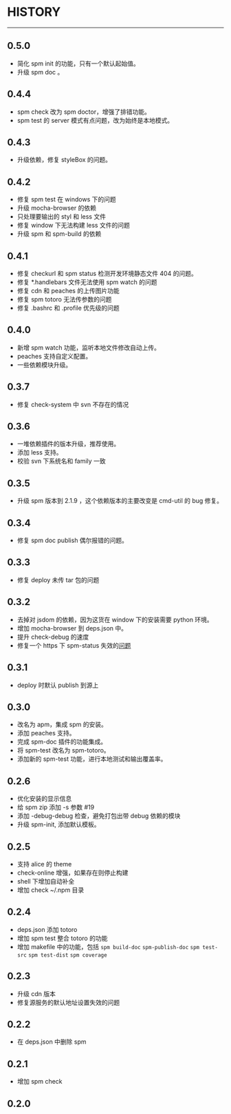 # HISTORY

---

## 0.5.0

- 简化 spm init 的功能，只有一个默认起始值。
- 升级 spm doc 。

## 0.4.4

- spm check 改为 spm doctor，增强了排错功能。
- spm test 的 server 模式有点问题，改为始终是本地模式。

## 0.4.3

- 升级依赖，修复 styleBox 的问题。

## 0.4.2

- 修复 spm test 在 windows 下的问题
- 升级 mocha-browser 的依赖
- 只处理要输出的 styl 和 less 文件
- 修复 window 下无法构建 less 文件的问题
- 升级 spm 和 spm-build 的依赖

## 0.4.1

- 修复 checkurl 和 spm status 检测开发环境静态文件 404 的问题。
- 修复 *.handlebars 文件无法使用 spm watch 的问题
- 修复 cdn 和 peaches 的上传图片功能
- 修复 spm totoro 无法传参数的问题
- 修复 .bashrc 和 .profile 优先级的问题

## 0.4.0

- 新增 spm watch 功能，监听本地文件修改自动上传。
- peaches 支持自定义配置。
- 一些依赖模块升级。

## 0.3.7

- 修复 check-system 中 svn 不存在的情况

## 0.3.6

- 一堆依赖插件的版本升级，推荐使用。
- 添加 less 支持。
- 校验 svn 下系统名和 family 一致

## 0.3.5

- 升级 spm 版本到 2.1.9 ，这个依赖版本的主要改变是 cmd-util 的 bug 修复。

## 0.3.4

- 修复 spm doc publish 偶尔报错的问题。

## 0.3.3

- 修复 deploy 未传 tar 包的问题

## 0.3.2

- 去掉对 jsdom 的依赖，因为这货在 window 下的安装需要 python 环境。
- 增加 mocha-browser 到 deps.json 中。
- 提升 check-debug 的速度
- 修复一个 https 下 spm-status 失效的[问题](https://github.com/brianc/node-postgres/issues/314)

## 0.3.1

- deploy 时默认 publish 到源上

## 0.3.0

- 改名为 apm，集成 spm 的安装。
- 添加 peaches 支持。
- 完成 spm-doc 插件的功能集成。
- 将 spm-test 改名为 spm-totoro。
- 添加新的 spm-test 功能，进行本地测试和输出覆盖率。

## 0.2.6

- 优化安装的显示信息
- 给 spm zip 添加 -s 参数 #19
- 添加 -debug-debug 检查，避免打包出带 debug 依赖的模块
- 升级 spm-init, 添加默认模板。

## 0.2.5

- 支持 alice 的 theme
- check-online 增强，如果存在则停止构建
- shell 下增加自动补全
- 增加 check ~/.npm 目录

## 0.2.4

- deps.json 添加 totoro
- 增加 spm test 整合 totoro 的功能
- 增加 makefile 中的功能，包括 `spm build-doc` `spm-publish-doc` `spm test-src` `spm test-dist` `spm coverage`

## 0.2.3

- 升级 cdn 版本
- 修复源服务的默认地址设置失效的问题

## 0.2.2

- 在 deps.json 中删除 spm

## 0.2.1

- 增加 spm check

## 0.2.0
